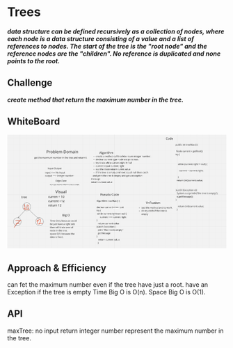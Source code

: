 # Trees

***data structure can be defined recursively as a collection of nodes, where each node is a data structure consisting of a value and a list of references to nodes. The start of the tree is the "root node" and the reference nodes are the "children". No reference is duplicated and none points to the root.***

## Challenge

***create method that return the maximum number in the tree.***

## WhiteBoard

![max-tree](max-tree.png)


## Approach & Efficiency
can fet the maximum number even if the tree have just a root.
have an Exception if the tree is empty
Time Big O is O(n).
Space Big O is O(1).

## API
maxTree: no input return integer number represent the maximum number in the tree.
